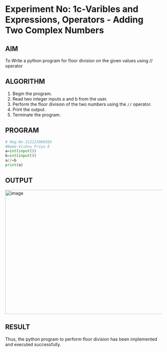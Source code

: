 # Experiment No: 1c-Varibles and Expressions, Operators - Adding Two Complex Numbers

## AIM
To Write a python program for floor division on the given values using // operator

## ALGORITHM
1. Begin the program.
2. Read two integer inputs a and b from the user.
3. Perform the floor division of the two numbers using the `//` operator.
4. Print the output.
5. Terminate the program.
   
## PROGRAM
```python
# Reg.No-212223060305
#Name-Vishnu Priya E
a=int(input())
b=int(input())
a//=b
print(a)
```
## OUTPUT
<img width="535" height="399" alt="image" src="https://github.com/user-attachments/assets/3be62935-307a-4f7e-a98f-e5786fd3c505" />


## RESULT
Thus, the python program to perform floor division has been implemented and executed successfully.
